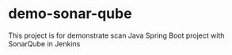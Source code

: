 # demo-sonar-qube
This project is for demonstrate scan Java Spring Boot project with SonarQube in Jenkins 
